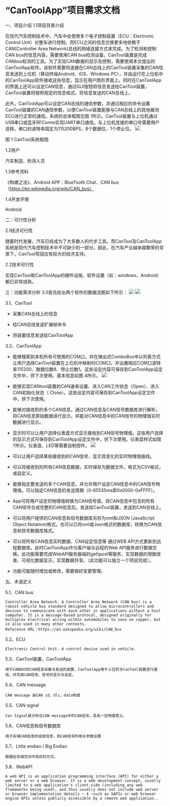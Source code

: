 # “CanToolApp”项目需求文档 #
一、项目介绍
1.1项目背景介绍

在现代汽车控制技术中，汽车中会使用多个电子控制装置（ECU：Electronic Control Unit）对整车进行控制。而ECU之间的信息交换更多地依赖于CAN(Controller Area Network)总线的网络连接方式来完成。为了检测和控制CAN bus的信息内容，需要使用CAN bus检测设备。CanTool装置是完成CANbus检测的工具。为了实现CAN数据的显示及控制，需要使用本文提出的CanToolApp软件。该软件需要将连接在CAN总线上的CanTool装置采集的CAN信息发送到上位机（移动终端Android、iOS、Windows PC），并由运行在上位机中的CanToolApp软件接收这些信息，显示在用户图形界面上。同时在CanToolApp的界面上还可以设定CAN信息，通过GUI按钮将信息发送给CanTool装置，CanTool装置将按照规定的信息格式，将信息发送的CAN总线上。

此外，CanToolApp可以设定CAN总线的通信参数，并通过相应的命令设置CanTool装置的CAN通信参数，以使CanTool装置能够与CAN总线上的其他被测ECU进行正常的通信。系统的总体框图见图 1所示。CanTool装置与上位机通过USB串口或蓝牙RFComm实现UART串口通信。与上位机连接的串口号需要用户选择，串口的波特率固定为115200BPS，8个数据位，1个停止位。
![](https://i.imgur.com/ZWB2vuX.png)

图 1 CanTool系统框图

1.2用户

汽车制造、检测人员

1.3参考资料

《构建之法》、Android APP：BlueTooth Chat、CAN bus（https://en.wikipedia.org/wiki/CAN_bus）
	

1.4开发环境

Android


二：可行性分析

2.1经济可行性

随着时代发展，汽车已经成为了大多数人的代步工具。而CanTool及CanToolApp系统是现代汽车控制技术中不可缺少的一部分。因此，在汽车产业越来越繁荣的背景下，CanTool项目应有较大的经济支持。

2.2技术可行性

实现CanTool和CanToolApp的硬件设施、软件设置（如：windows、Android）都已非常成熟。


三：功能需求分析
3.0首先给出两个软件的数据流图如下所示：
![](https://i.imgur.com/pcxKlPx.jpg)
![](https://i.imgur.com/0GqgXpD.png)

3.1、CanTool

- 采集CAN总线上的信息

- 给CAN总线发送扩展帧命令

- 将装置信息发送给CanToolApp


3.2、CanToolApp

- 能够搜索到本机所有可使用的COM口，并在弹出式ComboBox中以列表方式让用户选择CanTool装置在上位机中映射的COM口。并设置相应COM口波特率115200、数据位数8、停止位数1。这些设定内容可保存到CanToolApp设定文件中，供下次使用。基本信息如图 4所示。
![](https://i.imgur.com/rP35i1L.png)
 
- 能够实现CANtool装置的CAN速率设置、进入CAN工作状态（Open）、进入CAN初始化状态（ Close）。这些设定内容可保存到CanToolApp设定文件中，供下次使用。

- 能够对接收到的多个CAN信息，通过CAN信息及CAN信号数据库进行解析，将CAN信息原始数据进行显示。并能对CAN信息中的CAN信号的物理值实时数据进行显示。

- 显示时可以让用户选择仪表盘方式显示接收到CAN信号物理值。这些用户选择的显示方式可保存到CanToolApp设定文件中，供下次使用。仪表盘样式如图 7所示。仪表盘、LED等需要自制控件。
![](https://i.imgur.com/VAQHk9O.png)

- 可以让用户选择某些接收到的CAN信号，显示其变化的实时物理值曲线。
- 可以将接收到的所有CAN信息数据，实时保存为数据文件。格式为CSV格式，或自定义。

- 能够指定要发送的多个CAN信息，并允许用户设定CAN信息中的CAN信号物理值。可以指定CAN信息的发送周期（0-65535ms即0x0000-0xFFFF）。

- App可将用户设定的物理值转换为CAN信号值，将CAN信息中包含的所有CAN信号合成完整的CAN信息后，发送给CanTool装置，发送到CAN总线上。
 
- 可以将用户提供的CAN信息和信号数据库另存为xml和JSON (JavaScript Object Notation)格式。也可以已将xml或Json格式的数据库，转换为CAN信息和信号数据库格式。

- 可以将所有CAN信息实时数据、CAN设定信息等 通过WEB API方式更新到远程数据库。此时CanToolApp作为客户端与远程的Web API服务进行数据交换。此功能需要完成WebAPI服务器端的get\post等服务，实现数据的增删改查、可视化数据显示，实现数据共享。（此功能可以独立一个项目完成）。

- 功能可能随时增加或修改，需要做好变更管理。


五、术语定义

5.1、CAN bus

	Controller Area Network. A Controller Area Network (CAN bus) is a robust vehicle bus standard designed to allow microcontrollers and devices to communicate with each other in applications without a host computer. It is a message-based protocol, designed originally for multiplex electrical wiring within automobiles to save on copper, but is also used in many other contexts. 
	Reference URL：https://en.wikipedia.org/wiki/CAN_bus

5.2、ECU

	Electronic Control Unit. A control device used in vehicle.

5.3、CanTool装置，CanToolApp

	用于CANBUS的CAN信息采集与发送的装置，CanToolApp用于上位机与CanTool装置进行通信，并完成CAN信息、信号的显示与设定。
	
5.4、CAN message
	
	CAN message 由CAN id，dlc，data构成

5.5、CAN signal

	Can Signal是分布在CAN message中的CAN信号。具有一定物理意义。

5.6、CAN信息和信号数据库

	用于存储CAN信息的组成信息，和CAN信号的相关参数设置

5.7、Little endian / Big Endian
	
	数据在存储空间中保存的方式。

5.8、WebAPI

	A web API is an application programming interface (API) for either a web server or a web browser. It is a web development concept, usually limited to a web application's client-side (including any web frameworks being used), and thus usually does not include web server or browser implementation details ~ 4 ~such as SAPIs or web browser engine APIs unless publicly accessible by a remote web application..